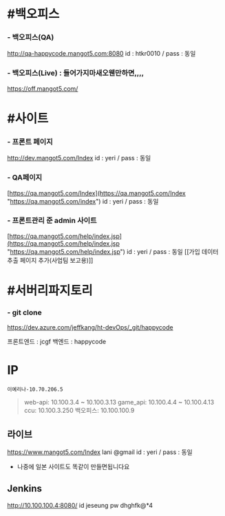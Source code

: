
# #백오피스

### - 백오피스(QA) 
http://qa-happycode.mangot5.com:8080
id : htkr0010 / pass : 동일
### - 백오피스(Live) : 들어가지마새오웬만하면,,,,
https://off.mangot5.com/

# #사이트
### - 프론트 페이지
http://dev.mangot5.com/Index
id : yeri / pass : 동일
### - QA페이지
[https://qa.mangot5.com/Index](https://qa.mangot5.com/Index "https://qa.mangot5.com/index")
id : yeri / pass : 동일

### - 프론트관리 준 admin 사이트
[https://qa.mangot5.com/help/index.jsp](https://qa.mangot5.com/help/index.jsp "https://qa.mangot5.com/help/index.jsp")
id : yeri / pass : 동일
[[가입 데이터 추출 페이지 추가(사업팀 보고용)]]



# #서버리파지토리
### - git clone
https://dev.azure.com/jeffkang/ht-devOps/_git/happycode


프론트엔드 : jcgf
백엔드 : happycode



# IP

```
이예리나-10.70.206.5  
```

> web-api: 10.100.3.4 ~ 10.100.3.13
> game_api: 10.100.4.4 ~ 10.100.4.13
> ccu: 10.100.3.250
> 백오피스: 10.100.100.9

## 라이브
https://www.mangot5.com/Index
lani @gmail
id : yeri / pass : 동일

- 나중에 일본 사이트도 똑같이 만들면됩니다요



## Jenkins
http://10.100.100.4:8080/
id jeseung
pw dhghfk@*4


